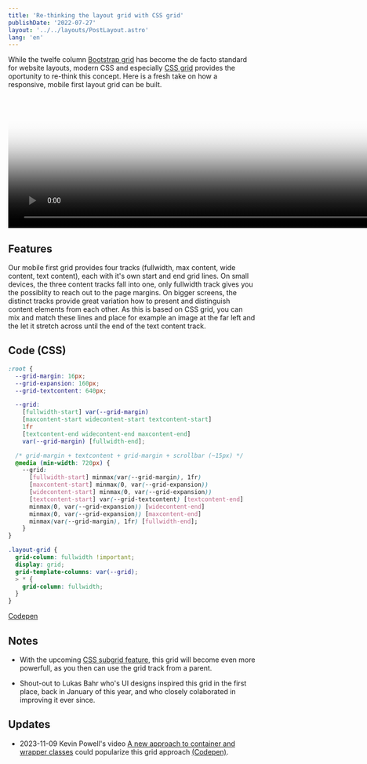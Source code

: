 ```yaml
---
title: 'Re-thinking the layout grid with CSS grid'
publishDate: '2022-07-27'
layout: '../../layouts/PostLayout.astro'
lang: 'en'
---
```


While the twelfe column [Bootstrap grid](https://getbootstrap.com/docs/5.0/layout/grid/) has become the de facto standard for website layouts, modern CSS and especially [CSS grid](https://web.dev/learn/css/grid/) provides the oportunity to re-think this concept. Here is a fresh take on how a responsive, mobile first layout grid can be built.

<div class="video">
  <video src="/assets/images/layout-grid-responsive.mp4" poster="/assets/images/layout-grid-responsive-poster.jpg" width="1920" height="270" autoplay loop controls muted></video>
</div>

## Features
Our mobile first grid provides four tracks (fullwidth, max content, wide content, text content), each with it's own start and end grid lines. On small devices, the three content tracks fall into one, only fullwidth track gives you the possiblity to reach out to the page margins. On bigger screens, the distinct tracks provide great variation how to present and distinguish content elements from each other. As this is based on CSS grid, you can mix and match these lines and place for example an image at the far left and the let it stretch across until the end of the text content track.

## Code (CSS)
```css
:root {
  --grid-margin: 16px;
  --grid-expansion: 160px;
  --grid-textcontent: 640px;

  --grid:
    [fullwidth-start] var(--grid-margin)
    [maxcontent-start widecontent-start textcontent-start]
    1fr
    [textcontent-end widecontent-end maxcontent-end]
    var(--grid-margin) [fullwidth-end];

  /* grid-margin + textcontent + grid-margin + scrollbar (~15px) */
  @media (min-width: 720px) {
    --grid:
      [fullwidth-start] minmax(var(--grid-margin), 1fr)
      [maxcontent-start] minmax(0, var(--grid-expansion))
      [widecontent-start] minmax(0, var(--grid-expansion))
      [textcontent-start] var(--grid-textcontent) [textcontent-end]
      minmax(0, var(--grid-expansion)) [widecontent-end]
      minmax(0, var(--grid-expansion)) [maxcontent-end]
      minmax(var(--grid-margin), 1fr) [fullwidth-end];
	}
}

.layout-grid {
  grid-column: fullwidth !important;
  display: grid;
  grid-template-columns: var(--grid);
  > * {
    grid-column: fullwidth;
  }
}
```
<p><a href="https://codepen.io/fgeierst/pen/OJQOeaR" >Codepen</a></p>

## Notes

- With the upcoming [CSS subgrid feature]([https://](https://caniuse.com/css-subgrid)), this grid will become even more powerfull, as you then can use the grid track from a parent.

- Shout-out to Lukas Bahr  who's UI designs inspired this grid in the first place, back in January of this year, and who closely colaborated in improving it ever since.

## Updates

- 2023-11-09 Kevin Powell's video [A new approach to container and wrapper classes](https://www.youtube.com/watch?v=c13gpBrnGEw&t=5s) could popularize this grid approach [(Codepen)](https://codepen.io/kevinpowell/pen/ExrZrrw?editors=0110).